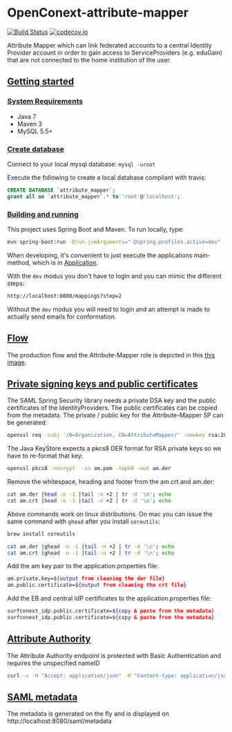 # OpenConext-attribute-mapper

[![Build Status](https://travis-ci.org/OpenConext/OpenConext-attribute-mapper.svg)](https://travis-ci.org/OpenConext/OpenConext-attribute-mapper)
[![codecov.io](https://codecov.io/github/OpenConext/OpenConext-attribute-mapper/coverage.svg)](https://codecov.io/github/OpenConext/OpenConext-attribute-mapper)

Attribute Mapper which can link federated accounts to a central Identity Provider account in order to gain access to ServiceProviders (e.g. eduGain) that are
not connected to the home institution of the user.

## [Getting started](#getting-started)

### [System Requirements](#system-requirements)

- Java 7
- Maven 3
- MySQL 5.5+

### [Create database](#create-database)

Connect to your local mysql database: `mysql -uroot`

Execute the following to create a local database compliant with travis:

```sql
CREATE DATABASE `attribute_mapper`;
grant all on `attribute_mapper`.* to 'root'@'localhost';
```

### [Building and running](#building-and-running)

This project uses Spring Boot and Maven. To run locally, type:

```bash
mvn spring-boot:run -Drun.jvmArguments="-Dspring.profiles.active=dev"
```

When developing, it's convenient to just execute the applications main-method, which is in [Application](src/main/java/am/Application.java).

With the `dev` modus you don't have to login and you can mimic the different steps:

```bash
http://localhost:8080/mappings?step=2
```

Without the `dev` modus you will need to login and an attempt is made to actually send emails for conformation.

## [Flow](#flow)

The production flow and the Attribute-Mapper role is depicted in this [this image](src/main/resources/static/images/attribute-mapper.001.png).

## [Private signing keys and public certificates](#signing-keys)

The SAML Spring Security library needs a private DSA key and the public certificates of the IdentityProviders. The public certificates can be copied
from the metadata. The private / public key for the Attribute-Mapper SP can be generated:
 
```bash
openssl req -subj '/O=Organization, CN=AttributeMapper/' -newkey rsa:2048 -new -x509 -days 3652 -nodes -out oidc.crt -keyout am.pem
```

The Java KeyStore expects a pkcs8 DER format for RSA private keys so we have to re-format that key:

```bash
openssl pkcs8 -nocrypt  -in am.pem -topk8 -out am.der
```
 
Remove the whitespace, heading and footer from the am.crt and am.der:

```bash
cat am.der |head -n -1 |tail -n +2 | tr -d '\n'; echo
cat am.crt |head -n -1 |tail -n +2 | tr -d '\n'; echo
```

Above commands work on linux distributions. On mac you can issue the same command with `ghead` after you install `coreutils`:

```bash
brew install coreutils

cat am.der |ghead -n -1 |tail -n +2 | tr -d '\n'; echo
cat am.crt |ghead -n -1 |tail -n +2 | tr -d '\n'; echo
```

Add the am key pair to the application.properties file:

```bash
am.private.key=${output from cleaning the der file}
am.public.certificate=${output from cleaning the crt file}
```

Add the EB and central IdP certificates to the application.properties file:

```bash
surfconext_idp.public.certificate=${copy & paste from the metadata}
surfconext_idp.public.certificate=${copy & paste from the metadata}
```

## [Attribute Authority](#attribute-authority)

The Attribute Authority endpoint is protected with Basic Authentication and requires the unspecified nameID

```bash
curl -v -H "Accept: application/json" -H "Content-type: application/json" --user am_aa_client:secret http://localhost:8080/api/user/urn:collab:person:idin.nl:confirmed
```

## [SAML metadata](#saml-metadata)

The metadata is generated on the fly and is displayed on http://localhost:8080/saml/metadata



